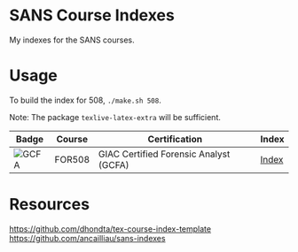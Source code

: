 # SANS Course Indexes

My indexes for the SANS courses.

# Usage

To build the index for 508, `./make.sh 508`.

Note: The package `texlive-latex-extra` will be sufficient.

| Badge | Course | Certification | Index |
| -- | -- | -- | -- |
| ![GCFA](https://www.giac.org/images/design/custom/icons/certs/small/gcfa-gold.png) | FOR508 | GIAC Certified Forensic Analyst (GCFA) | [Index](https://github.com/alphacorvus/sans-index/blob/main/index-508.pdf) |

# Resources

https://github.com/dhondta/tex-course-index-template
https://github.com/ancailliau/sans-indexes
